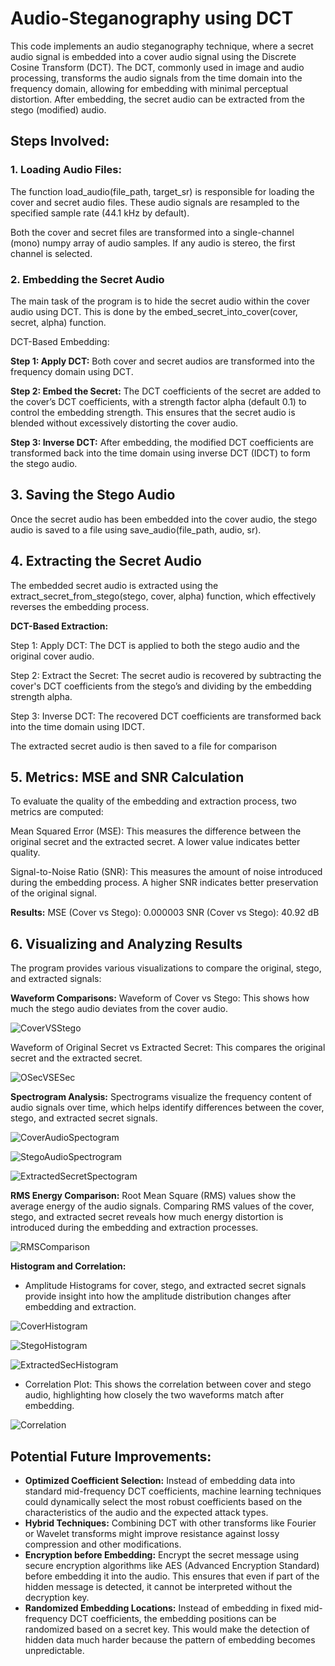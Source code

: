 # Audio-Steganography using DCT

This code implements an audio steganography technique, where a secret audio signal is embedded into a cover audio signal using the Discrete Cosine Transform (DCT). The DCT, commonly used in image and audio processing, transforms the audio signals from the time domain into the frequency domain, allowing for embedding with minimal perceptual distortion. After embedding, the secret audio can be extracted from the stego (modified) audio.

## Steps Involved: 

### **1. Loading Audio Files:**
The function load_audio(file_path, target_sr) is responsible for loading the cover and secret audio files. These audio signals are resampled to the specified sample rate (44.1 kHz by default).

Both the cover and secret files are transformed into a single-channel (mono) numpy array of audio samples. If any audio is stereo, the first channel is selected.

### **2. Embedding the Secret Audio**
The main task of the program is to hide the secret audio within the cover audio using DCT. This is done by the embed_secret_into_cover(cover, secret, alpha) function.

DCT-Based Embedding:

**Step 1: Apply DCT:** Both cover and secret audios are transformed into the frequency domain using DCT.

**Step 2: Embed the Secret:** The DCT coefficients of the secret are added to the cover’s DCT coefficients, with a strength factor alpha (default 0.1) to control the embedding strength. This ensures that the secret audio is blended without excessively distorting the cover audio.

**Step 3: Inverse DCT:** After embedding, the modified DCT coefficients are transformed back into the time domain using inverse DCT (IDCT) to form the stego audio.

## **3. Saving the Stego Audio**
Once the secret audio has been embedded into the cover audio, the stego audio is saved to a file using save_audio(file_path, audio, sr).

## **4. Extracting the Secret Audio**
The embedded secret audio is extracted using the extract_secret_from_stego(stego, cover, alpha) function, which effectively reverses the embedding process.

**DCT-Based Extraction:**

Step 1: Apply DCT: The DCT is applied to both the stego audio and the original cover audio.

Step 2: Extract the Secret: The secret audio is recovered by subtracting the cover's DCT coefficients from the stego’s and dividing by the embedding strength alpha.

Step 3: Inverse DCT: The recovered DCT coefficients are transformed back into the time domain using IDCT.

The extracted secret audio is then saved to a file for comparison

## **5. Metrics: MSE and SNR Calculation**
To evaluate the quality of the embedding and extraction process, two metrics are computed:

Mean Squared Error (MSE): This measures the difference between the original secret and the extracted secret. A lower value indicates better quality.

Signal-to-Noise Ratio (SNR): This measures the amount of noise introduced during the embedding process. A higher SNR indicates better preservation of the original signal.

**Results:** 
MSE (Cover vs Stego): 0.000003
SNR (Cover vs Stego): 40.92 dB

## **6. Visualizing and Analyzing Results**

The program provides various visualizations to compare the original, stego, and extracted signals:

**Waveform Comparisons:**
Waveform of Cover vs Stego: This shows how much the stego audio deviates from the cover audio.

![CoverVSStego](https://github.com/user-attachments/assets/baeb3db9-8cbd-4b78-a63d-19f468e44aa6)


Waveform of Original Secret vs Extracted Secret: This compares the original secret and the extracted secret.

![OSecVSESec](https://github.com/user-attachments/assets/5010c799-6b44-448c-8bd0-631fd706db51)


**Spectrogram Analysis:**
Spectrograms visualize the frequency content of audio signals over time, which helps identify differences between the cover, stego, and extracted secret signals.

![CoverAudioSpectogram](https://github.com/user-attachments/assets/b3b6f4b3-a494-4dfa-b0ce-6542b0548eb8)

![StegoAudioSpectrogram](https://github.com/user-attachments/assets/6959ca47-6c2f-4dbe-a13e-6eeff191dafe)

![ExtractedSecretSpectogram](https://github.com/user-attachments/assets/528f3e9c-7e2f-4f3a-b958-8f4304a59a20)


**RMS Energy Comparison:**
Root Mean Square (RMS) values show the average energy of the audio signals. Comparing RMS values of the cover, stego, and extracted secret reveals how much energy distortion is introduced during the embedding and extraction processes.

![RMSComparison](https://github.com/user-attachments/assets/5726d824-e762-4d8d-9183-11e79d0f2b56)


**Histogram and Correlation:**
- Amplitude Histograms for cover, stego, and extracted secret signals provide insight into how the amplitude distribution changes after embedding and extraction.

![CoverHistogram](https://github.com/user-attachments/assets/3725a454-e498-4441-9e39-ee347427c27b)

![StegoHistogram](https://github.com/user-attachments/assets/b168a531-699f-40db-9598-e6cc089b998f)

![ExtractedSecHistogram](https://github.com/user-attachments/assets/1c4a1cfe-5069-4e76-a42c-292a8505cd15)


- Correlation Plot: This shows the correlation between cover and stego audio, highlighting how closely the two waveforms match after embedding.

![Correlation](https://github.com/user-attachments/assets/ab72a5e5-1dde-4b01-a7ad-a88d8e9220f9)

## Potential Future Improvements:
- **Optimized Coefficient Selection:** Instead of embedding data into standard mid-frequency DCT coefficients, machine learning techniques could dynamically select the most robust coefficients based on the characteristics of the audio and the expected attack types.
- **Hybrid Techniques:** Combining DCT with other transforms like Fourier or Wavelet transforms might improve resistance against lossy compression and other modifications.
- **Encryption before Embedding:** Encrypt the secret message using secure encryption algorithms like AES (Advanced Encryption Standard) before embedding it into the audio. This ensures that even if part of the hidden message is detected, it cannot be interpreted without the decryption key.
- **Randomized Embedding Locations:** Instead of embedding in fixed mid-frequency DCT coefficients, the embedding positions can be randomized based on a secret key. This would make the detection of hidden data much harder because the pattern of embedding becomes unpredictable.



